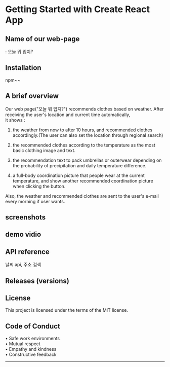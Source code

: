 # Getting Started with Create React App

## Name of our web-page
: 오늘 뭐 입지?

## Installation  
npm~~

## A brief overview
Our web page("오늘 뭐 입지?") recommends clothes based on weather. After receiving the user's location and current time automatically,  
it shows :
1. the weather from now to after 10 hours, and recommended clothes accordingly.(The user can also set the location through regional search)

2. the recommended clothes according to the temperature as the most basic clothing image and text.
   
3. the recommendation text to pack umbrellas or outerwear depending on the probability of precipitation and daily temperature difference.

4. a full-body coordination picture that people wear at the current temperature, and show another recommended coordination picture when clicking the button.
   
Also, the weather and recommended clothes are sent to the user's e-mail every morning if user wants.  

## screenshots

## demo vidio

## API reference 
날씨 api, 주소 검색  

## Releases (versions)  

## License  
This project is licensed under the terms of the MIT license.

## Code of Conduct
• Safe work environments  
• Mutual respect  
• Empathy and kindness  
• Constructive feedback  

---
